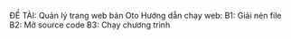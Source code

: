 ĐỀ TÀI: Quản lý trang web bán Oto
Hướng dẫn chạy web:
B1: Giải nén file
B2: Mở source code
B3: Chạy chương trình
